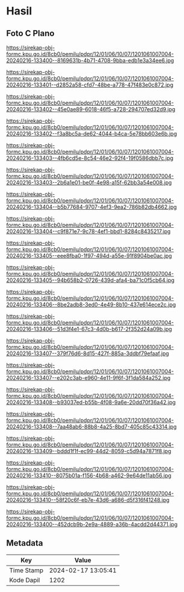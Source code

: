 # Hasil

## Foto C Plano

https://sirekap-obj-formc.kpu.go.id/8cb0/pemilu/pdpr/12/01/06/10/07/1201061007004-20240216-133400--8169631b-4b71-4708-9bba-edb1e3a34ee6.jpg

https://sirekap-obj-formc.kpu.go.id/8cb0/pemilu/pdpr/12/01/06/10/07/1201061007004-20240216-133401--d2852a58-cfd7-48be-a778-47f483e0c872.jpg

https://sirekap-obj-formc.kpu.go.id/8cb0/pemilu/pdpr/12/01/06/10/07/1201061007004-20240216-133402--45e0ae89-6018-46f5-a728-294707ed32d9.jpg

https://sirekap-obj-formc.kpu.go.id/8cb0/pemilu/pdpr/12/01/06/10/07/1201061007004-20240216-133402--f3a8bc5a-de62-4044-b4ca-5e78bb603e6b.jpg

https://sirekap-obj-formc.kpu.go.id/8cb0/pemilu/pdpr/12/01/06/10/07/1201061007004-20240216-133403--4fb6cd5e-8c54-46e2-92f4-19f0586dbb7c.jpg

https://sirekap-obj-formc.kpu.go.id/8cb0/pemilu/pdpr/12/01/06/10/07/1201061007004-20240216-133403--2b6a1e01-be0f-4e98-a15f-62bb3a54e008.jpg

https://sirekap-obj-formc.kpu.go.id/8cb0/pemilu/pdpr/12/01/06/10/07/1201061007004-20240216-133404--b5b77684-9707-4ef3-9ea2-786b82db4662.jpg

https://sirekap-obj-formc.kpu.go.id/8cb0/pemilu/pdpr/12/01/06/10/07/1201061007004-20240216-133404--c9f871e7-9c78-4ef1-bbd1-8284c8435217.jpg

https://sirekap-obj-formc.kpu.go.id/8cb0/pemilu/pdpr/12/01/06/10/07/1201061007004-20240216-133405--eee8fba0-1f97-494d-a55e-91f8904be0ac.jpg

https://sirekap-obj-formc.kpu.go.id/8cb0/pemilu/pdpr/12/01/06/10/07/1201061007004-20240216-133405--94b658b2-0726-439d-afa4-ba71c0f5cb64.jpg

https://sirekap-obj-formc.kpu.go.id/8cb0/pemilu/pdpr/12/01/06/10/07/1201061007004-20240216-133406--8be2adb8-3ed0-4e49-8b10-437e614ece2c.jpg

https://sirekap-obj-formc.kpu.go.id/8cb0/pemilu/pdpr/12/01/06/10/07/1201061007004-20240216-133406--51d3f4e1-67c3-4d0b-b617-2f352d24a09b.jpg

https://sirekap-obj-formc.kpu.go.id/8cb0/pemilu/pdpr/12/01/06/10/07/1201061007004-20240216-133407--379f76d6-8d15-427f-885a-3ddbf79efaaf.jpg

https://sirekap-obj-formc.kpu.go.id/8cb0/pemilu/pdpr/12/01/06/10/07/1201061007004-20240216-133407--e202c3ab-e960-4e11-9f6f-3f1da584a252.jpg

https://sirekap-obj-formc.kpu.go.id/8cb0/pemilu/pdpr/12/01/06/10/07/1201061007004-20240216-133408--b93037ed-b55b-4f08-9a6e-20dd70f36a42.jpg

https://sirekap-obj-formc.kpu.go.id/8cb0/pemilu/pdpr/12/01/06/10/07/1201061007004-20240216-133408--7aa48ab6-88b8-4a25-8bd7-405c85c43314.jpg

https://sirekap-obj-formc.kpu.go.id/8cb0/pemilu/pdpr/12/01/06/10/07/1201061007004-20240216-133409--bddd1f1f-ec99-44d2-8059-c5d94a7871f8.jpg

https://sirekap-obj-formc.kpu.go.id/8cb0/pemilu/pdpr/12/01/06/10/07/1201061007004-20240216-133410--8075b01a-f156-4b68-a462-9e64de11ab56.jpg

https://sirekap-obj-formc.kpu.go.id/8cb0/pemilu/pdpr/12/01/06/10/07/1201061007004-20240216-133410--58f20c6f-eb7e-43d6-a686-d5f316f41248.jpg

https://sirekap-obj-formc.kpu.go.id/8cb0/pemilu/pdpr/12/01/06/10/07/1201061007004-20240216-133400--452dcb9b-2e9a-4889-a36b-4acdd2d44371.jpg


## Metadata

| Key        | Value               |
| ---------- | ------------------- |
| Time Stamp | 2024-02-17 13:05:41 |
| Kode Dapil | 1202                |




